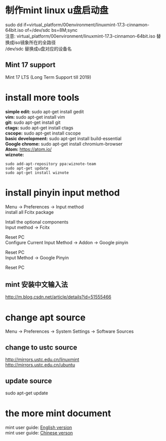 # 制作mint linux u盘启动盘
sudo dd if=virtual_platform/00environment/linuxmint-17.3-cinnamon-64bit.iso of=/dev/sdc bs=8M;sync  
注意: virtual_platform/00environment/linuxmint-17.3-cinnamon-64bit.iso 替换成iso镜象所在的全路径  
/dev/sdc 替换成u盘对应的设备名  

## Mint 17 support  
Mint 17 LTS (Long Term Support till 2019)  

# install more tools
**simple edit:** sudo apt-get install gedit  
**vim:** sudo apt-get install vim  
**git:** sudo apt-get install git  
**ctags:** sudo apt-get install ctags  
**cscope:** sudo apt-get install cscope  
**basic development:** sudo apt-get install build-essential  
**Google chrome:** sudo apt-get install chromium-browser  
**Atom:** https://atom.io/  
**wiznote:**  
```
sudo add-apt-repository ppa:wiznote-team  
sudo apt-get update  
sudo apt-get install wiznote  
```

# install pinyin input method
Menu -> Preferences -> Input method  
install all Fcitx package  

Intall the optional components  
Input method -> Fcitx  

Reset PC  
Configure Current Input Method -> Addon -> Google pinyin  

Reset PC  
Input Method -> Google Pinyin  

Reset PC  

## mint 安装中文输入法
http://m.blog.csdn.net/article/details?id=51555466

# change apt source
Menu -> Preferences -> System Settings -> Software Sources
## change to ustc source
http://mirrors.ustc.edu.cn/linuxmint  
http://mirrors.ustc.edu.cn/ubuntu  
## update source
sudo apt-get update

# the more mint document
mint user guide: [English version](https://www.linuxmint.com/documentation/user-guide/Cinnamon/english_18.0.pdf)  
mint user guide: [Chinese verson](https://www.linuxmint.com/documentation/user-guide/Cinnamon/chinese_16.0.pdf)  
